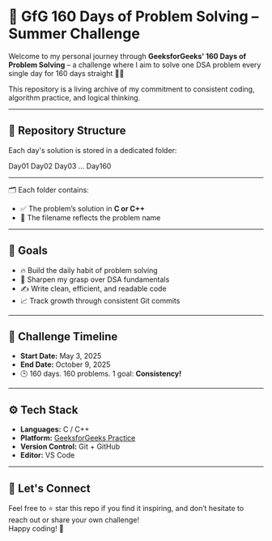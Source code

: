 # 🚀 GfG 160 Days of Problem Solving – Summer Challenge

Welcome to my personal journey through **GeeksforGeeks' 160 Days of Problem Solving** – a challenge where I aim to solve one DSA problem every single day for 160 days straight 🧠💪

This repository is a living archive of my commitment to consistent coding, algorithm practice, and logical thinking.

---

## 📂 Repository Structure

Each day's solution is stored in a dedicated folder:

Day01
Day02
Day03
...
Day160

---

🗂 Each folder contains:
- ✅ The problem’s solution in **C or C++**
- 📝 The filename reflects the problem name

---

## 🎯 Goals

- 🔥 Build the daily habit of problem solving
- 🚀 Sharpen my grasp over DSA fundamentals
- ✍️ Write clean, efficient, and readable code
- 📈 Track growth through consistent Git commits

---

## 📅 Challenge Timeline

- **Start Date:** May 3, 2025  
- **End Date:** October 9, 2025  
- 🕒 160 days. 160 problems. 1 goal: **Consistency!**

---

## ⚙️ Tech Stack

- **Languages:** C / C++  
- **Platform:** [GeeksforGeeks Practice](https://practice.geeksforgeeks.org/)  
- **Version Control:** Git + GitHub  
- **Editor:** VS Code  

---

## 🤝 Let's Connect

Feel free to ⭐ star this repo if you find it inspiring, and don’t hesitate to reach out or share your own challenge!  
Happy coding! 🙌